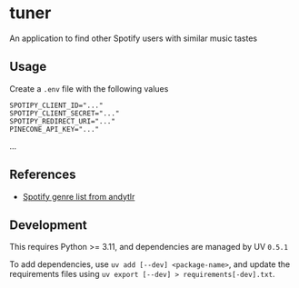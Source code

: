 # tuner
An application to find other Spotify users with similar music tastes

## Usage
Create a `.env` file with the following values
```
SPOTIPY_CLIENT_ID="..."
SPOTIPY_CLIENT_SECRET="..."
SPOTIPY_REDIRECT_URI="..."
PINECONE_API_KEY="..."
```

...


## References
* [Spotify genre list from andytlr](https://gist.github.com/andytlr/4104c667a62d8145aa3a)

## Development

This requires Python >= 3.11, and dependencies are managed by UV `0.5.1`

To add dependencies, use `uv add [--dev] <package-name>`, and update the requirements
files using `uv export [--dev] > requirements[-dev].txt`.
